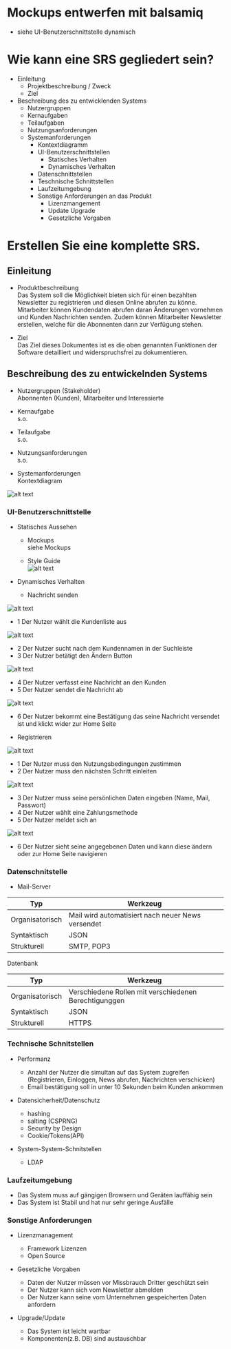 # Mockups entwerfen mit balsamiq 

* siehe UI-Benutzerschnittstelle dynamisch

# Wie kann eine SRS gegliedert sein?

* Einleitung
  * Projektbeschreibung / Zweck
  * Ziel
* Beschreibung des zu entwicklenden Systems
  * Nutzergruppen
  * Kernaufgaben
  * Teilaufgaben
  * Nutzungsanforderungen
  * Systemanforderungen
    * Kontextdiagramm
    * UI-Benutzerschnittstellen
      * Statisches Verhalten
      * Dynamisches Verhalten
    * Datenschnittstellen
    * Teschnische Schnittstellen
    * Laufzeitumgebung
    * Sonstige Anforderungen an das Produkt
      * Lizenzmangement
      * Update Upgrade
      * Gesetzliche Vorgaben

# Erstellen Sie eine komplette SRS.

## Einleitung

* Produktbeschreibung  
Das System soll die Möglichkeit bieten sich für einen bezahlten Newsletter zu registrieren und diesen Online abrufen zu könne. 
Mitarbeiter können Kundendaten abrufen daran Änderungen vornehmen und Kunden Nachrichten senden. Zudem können Mitarbeiter Newsletter erstellen,
 welche für die Abonnenten dann zur Verfügung stehen.
 
* Ziel  
Das Ziel dieses Dokumentes ist es die oben genannten Funktionen der Software detailliert
und widerspruchsfrei zu dokumentieren.

## Beschreibung des zu entwickelnden Systems

* Nutzergruppen (Stakeholder)  
Abonnenten (Kunden), Mitarbeiter und Interessierte

* Kernaufgabe  
s.o.
* Teilaufgabe  
s.o.
* Nutzungsanforderungen  
s.o.
* Systemanforderungen  
Kontextdiagram

![alt text](https://github.com/SoenkeSobott/SWAR/blob/master/SWAR-01/images/Kontextdiagram.png "Kontextdiagram")

### UI-Benutzerschnittstelle

* Statisches Aussehen
  * Mockups  
 siehe Mockups 

  * Style Guide  
  ![alt text](https://github.com/SoenkeSobott/SWAR/blob/master/SWAR-01/images/StyleGuide.png "StyleGuide")


* Dynamisches Verhalten

  * Nachricht senden

![alt text](https://github.com/SoenkeSobott/SWAR/blob/master/SWAR-01/images/Nachricht01.png "Nachricht01")

* 1 Der Nutzer wählt die Kundenliste aus

![alt text](https://github.com/SoenkeSobott/SWAR/blob/master/SWAR-01/images/Nachricht02.png "Nachricht02")

* 2 Der Nutzer sucht nach dem Kundennamen in der Suchleiste
* 3 Der Nutzer betätigt den Ändern Button

![alt text](https://github.com/SoenkeSobott/SWAR/blob/master/SWAR-01/images/Nachricht03.png "Nachricht03")

* 4 Der Nutzer verfasst eine Nachricht an den Kunden
* 5 Der Nutzer sendet die Nachricht ab

![alt text](https://github.com/SoenkeSobott/SWAR/blob/master/SWAR-01/images/Nachricht04.png "Nachricht04")

* 6 Der Nutzer bekommt eine Bestätigung das seine Nachricht versendet ist und 
klickt wider zur Home Seite


* Registrieren

![alt text](https://github.com/SoenkeSobott/SWAR/blob/master/SWAR-01/images/Registrierung01.png "Registrierung01")

* 1 Der Nutzer muss den Nutzungsbedingungen zustimmen
* 2 Der Nutzer muss den nächsten Schritt einleiten

![alt text](https://github.com/SoenkeSobott/SWAR/blob/master/SWAR-01/images/Registrierung02.png "Registrierung02")

* 3 Der Nutzer muss seine persönlichen Daten eingeben (Name, Mail, Passwort)
* 4 Der Nutzer wählt eine Zahlungsmethode
* 5 Der Nutzer meldet sich an

![alt text](https://github.com/SoenkeSobott/SWAR/blob/master/SWAR-01/images/Registrierung03.png "Registrierung03")

* 6 Der Nutzer sieht seine angegebenen Daten und kann diese ändern oder 
zur Home Seite navigieren




### Datenschnitstelle

* Mail-Server  

| Typ             |    Werkzeug                                       |
|---------------- |------------------------------------               |
| Organisatorisch | Mail wird automatisiert nach neuer News versendet |
| Syntaktisch     | JSON                                              |
| Strukturell     | SMTP, POP3                                        |

Datenbank

| Typ             |    Werkzeug                                             |
|---------------- |------------------------------------                     |
| Organisatorisch | Verschiedene Rollen mit verschiedenen Berechtigunggen   |
| Syntaktisch     | JSON                                                    |
| Strukturell     | HTTPS                                                   |


### Technische Schnitstellen

* Performanz
  * Anzahl der Nutzer die simultan auf das System zugreifen 
  (Registrieren, Einloggen, News abrufen, Nachrichten verschicken)
  * Email bestätigung soll in unter 10 Sekunden beim Kunden ankommen

* Datensicherheit/Datenschutz
  * hashing
  * salting (CSPRNG)
  * Security by Design
  * Cookie/Tokens(API)

* System-System-Schnitstellen
  * LDAP
  
### Laufzeitumgebung

* Das System muss auf gängigen Browsern und Geräten lauffähig sein
* Das System ist Stabil und hat nur sehr geringe Ausfälle


### Sonstige Anforderungen
* Lizenzmanagement
  * Framework Lizenzen
  * Open Source
  
* Gesetzliche Vorgaben
  * Daten der Nutzer müssen vor Missbrauch Dritter geschützt sein
  * Der Nutzer kann sich vom Newsletter abmelden
  * Der Nutzer kann seine vom Unternehmen gespeicherten Daten anfordern
 
* Upgrade/Update
  * Das System ist leicht wartbar
  * Komponenten(z.B. DB) sind austauschbar
